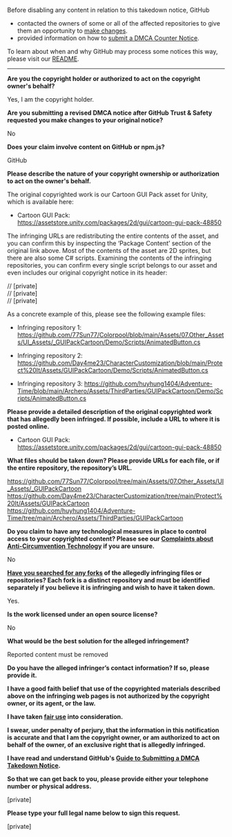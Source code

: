 Before disabling any content in relation to this takedown notice, GitHub
- contacted the owners of some or all of the affected repositories to give them an opportunity to [make changes](https://docs.github.com/en/github/site-policy/dmca-takedown-policy#a-how-does-this-actually-work).
- provided information on how to [submit a DMCA Counter Notice](https://docs.github.com/en/articles/guide-to-submitting-a-dmca-counter-notice).

To learn about when and why GitHub may process some notices this way, please visit our [README](https://github.com/github/dmca/blob/master/README.md#anatomy-of-a-takedown-notice).

---

**Are you the copyright holder or authorized to act on the copyright owner's behalf?**

Yes, I am the copyright holder.

**Are you submitting a revised DMCA notice after GitHub Trust & Safety requested you make changes to your original notice?**

No

**Does your claim involve content on GitHub or npm.js?**

GitHub

**Please describe the nature of your copyright ownership or authorization to act on the owner's behalf.**

The original copyrighted work is our Cartoon GUI Pack asset for Unity, which is available here:

- Cartoon GUI Pack: https://assetstore.unity.com/packages/2d/gui/cartoon-gui-pack-48850

The infringing URLs are redistributing the entire contents of the asset, and you can confirm this by inspecting the ‘Package Content’ section of the original link above. Most of the contents of the asset are 2D sprites, but there are also some C# scripts. Examining the contents of the infringing repositories, you can confirm every single script belongs to our asset and even includes our original copyright notice in its header:

// [private]  
// [private]  
// [private]  

As a concrete example of this, please see the following example files:

- Infringing repository 1: https://github.com/77Sun77/Colorpool/blob/main/Assets/07.Other_Assets/UI_Assets/_GUIPackCartoon/Demo/Scripts/AnimatedButton.cs

- Infringing repository 2: https://github.com/Day4me23/CharacterCustomization/blob/main/Protect%20It/Assets/GUIPackCartoon/Demo/Scripts/AnimatedButton.cs

- Infringing repository 3: https://github.com/huyhung1404/Adventure-Time/blob/main/Archero/Assets/ThirdParties/GUIPackCartoon/Demo/Scripts/AnimatedButton.cs

**Please provide a detailed description of the original copyrighted work that has allegedly been infringed. If possible, include a URL to where it is posted online.**

- Cartoon GUI Pack: https://assetstore.unity.com/packages/2d/gui/cartoon-gui-pack-48850

**What files should be taken down? Please provide URLs for each file, or if the entire repository, the repository’s URL.**

https://github.com/77Sun77/Colorpool/tree/main/Assets/07.Other_Assets/UI_Assets/_GUIPackCartoon  
https://github.com/Day4me23/CharacterCustomization/tree/main/Protect%20It/Assets/GUIPackCartoon  
https://github.com/huyhung1404/Adventure-Time/tree/main/Archero/Assets/ThirdParties/GUIPackCartoon

**Do you claim to have any technological measures in place to control access to your copyrighted content? Please see our <a href="https://docs.github.com/articles/guide-to-submitting-a-dmca-takedown-notice#complaints-about-anti-circumvention-technology">Complaints about Anti-Circumvention Technology</a> if you are unsure.**

No

**<a href="https://docs.github.com/articles/dmca-takedown-policy#b-what-about-forks-or-whats-a-fork">Have you searched for any forks</a> of the allegedly infringing files or repositories? Each fork is a distinct repository and must be identified separately if you believe it is infringing and wish to have it taken down.**

Yes.

**Is the work licensed under an open source license?**

No

**What would be the best solution for the alleged infringement?**

Reported content must be removed

**Do you have the alleged infringer’s contact information? If so, please provide it.**

**I have a good faith belief that use of the copyrighted materials described above on the infringing web pages is not authorized by the copyright owner, or its agent, or the law.**

**I have taken <a href="https://www.lumendatabase.org/topics/22">fair use</a> into consideration.**

**I swear, under penalty of perjury, that the information in this notification is accurate and that I am the copyright owner, or am authorized to act on behalf of the owner, of an exclusive right that is allegedly infringed.**

**I have read and understand GitHub's <a href="https://docs.github.com/articles/guide-to-submitting-a-dmca-takedown-notice/">Guide to Submitting a DMCA Takedown Notice</a>.**

**So that we can get back to you, please provide either your telephone number or physical address.**

[private]

**Please type your full legal name below to sign this request.**

[private]

